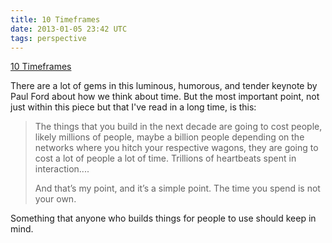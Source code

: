 ```yaml
---
title: 10 Timeframes
date: 2013-01-05 23:42 UTC
tags: perspective
---
```


[10 Timeframes][1]

There are a lot of gems in this luminous, humorous, and tender keynote by Paul Ford about how we think about time. But the most important point, not just within this piece but that I've read in a long time, is this:

> The things that you build in the next decade are going to cost people, likely millions of people, maybe a billion people depending on the networks where you hitch your respective wagons, they are going to cost a lot of people a lot of time. Trillions of heartbeats spent in interaction....
>
> And that’s my point, and it’s a simple point. The time you spend is not your own.

Something that anyone who builds things for people to use should keep in mind.

[1]: http://contentsmagazine.com/articles/10-timeframes/

